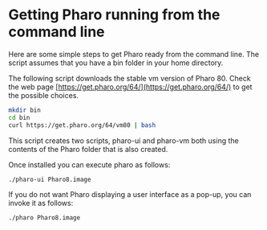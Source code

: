 # Getting Pharo running from the command line

Here are some simple steps to get Pharo ready from the command line. The script 
assumes that you have a bin folder in your home directory. 

The following script downloads the stable vm version of Pharo 80. Check the web page [https://get.pharo.org/64/](https://get.pharo.org/64/)
to get the possible choices. 

```bash
mkdir bin
cd bin
curl https://get.pharo.org/64/vm80 | bash
```

This script creates two scripts, pharo-ui and pharo-vm both using the contents of the Pharo folder that is also created. 

Once installed you can execute pharo as follows: 

```bash
./pharo-ui Pharo8.image 
```

If you do not want Pharo displaying a user interface as a pop-up, you can invoke it as follows: 

```bash
./pharo Pharo8.image 
```
